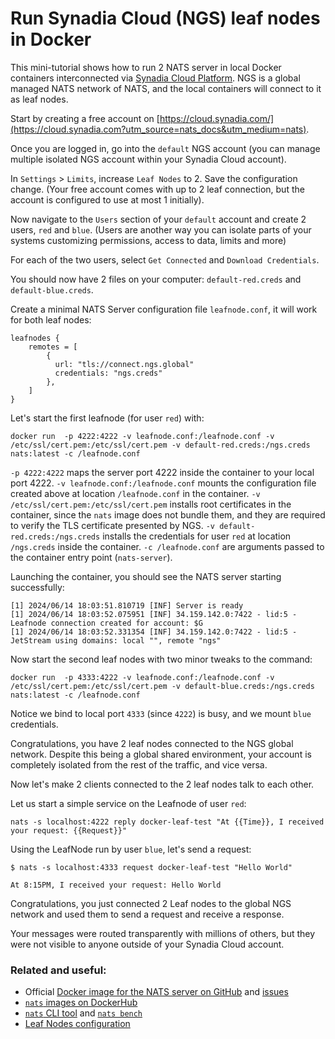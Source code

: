 # Run Synadia Cloud (NGS) leaf nodes in Docker

This mini-tutorial shows how to run 2 NATS server in local Docker containers interconnected via [Synadia Cloud Platform](https://cloud.synadia.com?utm_source=nats_docs&utm_medium=nats).
NGS is a global managed NATS network of NATS, and the local containers will connect to it as leaf nodes.

Start by creating a free account on [https://cloud.synadia.com/](https://cloud.synadia.com?utm_source=nats_docs&utm_medium=nats).

Once you are logged in, go into the `default` NGS account (you can manage multiple isolated NGS account within your Synadia Cloud account).

In `Settings` > `Limits`, increase `Leaf Nodes` to 2. Save the configuration change.
(Your free account comes with up to 2 leaf connection, but the account is configured to use at most 1 initially).

Now navigate to the `Users` section of your `default` account and create 2 users, `red` and `blue`.
(Users are another way you can isolate parts of your systems customizing permissions, access to data, limits and more)

For each of the two users, select `Get Connected` and `Download Credentials`.

You should now have 2 files on your computer: `default-red.creds` and `default-blue.creds`.

Create a minimal NATS Server configuration file `leafnode.conf`, it will work for both leaf nodes:

```
leafnodes {
    remotes = [
        {
          url: "tls://connect.ngs.global"
          credentials: "ngs.creds"
        },
    ]
}
```

Let's start the first leafnode (for user `red`) with:

```shell
docker run  -p 4222:4222 -v leafnode.conf:/leafnode.conf -v /etc/ssl/cert.pem:/etc/ssl/cert.pem -v default-red.creds:/ngs.creds  nats:latest -c /leafnode.conf
```

`-p 4222:4222` maps the server port 4222 inside the container to your local port 4222.
`-v leafnode.conf:/leafnode.conf` mounts the configuration file created above at location `/leafnode.conf` in the container.
`-v /etc/ssl/cert.pem:/etc/ssl/cert.pem` installs root certificates in the container, since the `nats` image does not bundle them, and they are required to verify the TLS certificate presented by NGS.
`-v default-red.creds:/ngs.creds` installs the credentials for user `red` at location `/ngs.creds` inside the container.
`-c /leafnode.conf` are arguments passed to the container entry point (`nats-server`).

Launching the container, you should see the NATS server starting successfully:
```
[1] 2024/06/14 18:03:51.810719 [INF] Server is ready
[1] 2024/06/14 18:03:52.075951 [INF] 34.159.142.0:7422 - lid:5 - Leafnode connection created for account: $G
[1] 2024/06/14 18:03:52.331354 [INF] 34.159.142.0:7422 - lid:5 - JetStream using domains: local "", remote "ngs"
```

Now start the second leaf nodes with two minor tweaks to the command:
```shell
docker run  -p 4333:4222 -v leafnode.conf:/leafnode.conf -v /etc/ssl/cert.pem:/etc/ssl/cert.pem -v default-blue.creds:/ngs.creds  nats:latest -c /leafnode.conf
```

Notice we bind to local port `4333` (since `4222`) is busy, and we mount `blue` credentials.

Congratulations, you have 2 leaf nodes connected to the NGS global network.
Despite this being a global shared environment, your account is completely isolated from the rest of the traffic, and vice versa.

Now let's make 2 clients connected to the 2 leaf nodes talk to each other.

Let us start a simple service on the Leafnode of user `red`:
```shell
nats -s localhost:4222 reply docker-leaf-test "At {{Time}}, I received your request: {{Request}}"
```

Using the LeafNode run by user `blue`, let's send a request:
```shell
$ nats -s localhost:4333 request docker-leaf-test "Hello World"

At 8:15PM, I received your request: Hello World
```

Congratulations, you just connected 2 Leaf nodes to the global NGS network and used them to send a request and receive a response.

Your messages were routed transparently with millions of others, but they were not visible to anyone outside of your Synadia Cloud account.


### Related and useful:
 * Official [Docker image for the NATS server on GitHub](https://github.com/nats-io/nats-docker) and [issues](https://github.com/nats-io/nats-docker/issues)
 * [`nats` images on DockerHub](https://hub.docker.com/_/nats)
 * [`nats` CLI tool](/using-nats/nats-tools/nats\_cli/) and [`nats bench`](/using-nats/nats-tools/nats\_cli/natsbench)
 * [Leaf Nodes configuration](/running-a-nats-service/configuration/leafnodes)
